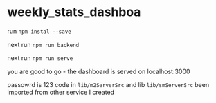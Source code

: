 # weekly_stats_dashboa

run `npm instal --save`

next run `npm run backend`

next run `npm run serve`

you are good to go - the dashboard is served on localhost:3000

passowrd is 123
code in `lib/m2ServerSrc` and lib `lib/smServerSrc` been imported from other service I created

